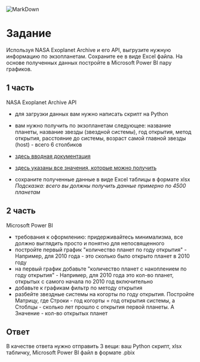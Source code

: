![MarkDown](https://github.com/vit050587/NASA-Exoplanet-Arkhive/blob/master/nasa.png)
# Задание
Используя NASA Exoplanet Archive и его API, выгрузите нужную информацию по экзопланетам. Сохраните ее в виде Excel файла. На основе полученных данных постройте в Microsoft Power BI пару графиков.
## 1 часть
NASA Exoplanet Archive API
* для загрузки данных вам нужно написать скрипт на Python
* вам нужно получить по экзопланетам следующее: название планеты, название звезды (звездной системы), год открытия, метод открытия, расстояние до системы, возраст самой главной звезды (host) - всего 6 столбиков
* [здесь вводная документация](https://exoplanetarchive.ipac.caltech.edu/docs/program_interfaces.html)

* [здесь указаны все значения, которые можно получить](https://exoplanetarchive.ipac.caltech.edu/docs/API_PS_columns.html#sysdata)

* сохраните полученные данные в виде Excel таблицы в формате xlsx
*Подсказка: всего вы должны получить данные примерно по 4500 планетам*
## 2 часть
Microsoft Power BI
* требования к оформлению: придерживайтесь минимализма, все должно выглядить просто и понятно для непосвященного
* постройте первый график "количество планет по году открытия" - Например, для 2010 года - это сколько было открыто планет в 2010 году
* на первый график добавьте "количество планет с накоплением по году открытия" - Например, для 2010 года это кол-во планет, открытых с самого начала по 2010 год включительно
* добавьте к графикам фильтр по методу открытия
* разбейте звездные системы на когорты по году открытия. Постройте Матрицу, где Строки - год когорты = год открытия системы, а Стоблцы - сколько лет прошло с открытия первой планеты. А Значение - кол-во открытых планет
## Ответ
В качестве ответа нужно отправить 3 вещи: ваш Python скрипт, xlsx табличку, Microsoft Power BI файл в формате .pbix
